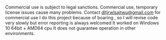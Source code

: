 Commercial use is subject to legal sanctions.
Commercial use, temporary license issues cause many problems.
Contact dltjrwlsajtwu@gmail.com for commercial use
I do this project because of boaring , so I will revise code very slowly but error reporting is always welcomed
It worked on Windows 10 64bit + AMD64 cpu
It does not guarantee operation in other environments.
